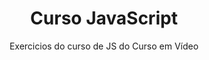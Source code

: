 <h1 align='center'>Curso JavaScript</h1>

<p align='center'> Exercicios do curso de JS do Curso em Vídeo</p>

